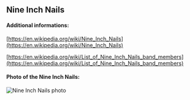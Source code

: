 ## Nine Inch Nails
#### Additional informations:
[https://en.wikipedia.org/wiki/Nine_Inch_Nails](https://en.wikipedia.org/wiki/Nine_Inch_Nails)

[https://en.wikipedia.org/wiki/List_of_Nine_Inch_Nails_band_members](https://en.wikipedia.org/wiki/List_of_Nine_Inch_Nails_band_members)

#### Photo of the Nine Inch Nails:
![Nine Inch Nails photo](https://upload.wikimedia.org/wikipedia/commons/thumb/f/f3/NIN_%40_Aragon%2C_Chicago_10_25_2018_%2846252620014%29.jpg/289px-NIN_%40_Aragon%2C_Chicago_10_25_2018_%2846252620014%29.jpg)
